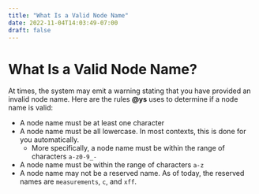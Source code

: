 ```yaml
---
title: "What Is a Valid Node Name"
date: 2022-11-04T14:03:49-07:00
draft: false
---
```


# What Is a Valid Node Name?

At times, the system may emit a warning stating that you have provided an invalid node name. Here are the rules **@ys** uses to determine if a node name is valid:

- A node name must be at least one character
- A node name must be all lowercase. In most contexts, this is done for you automatically.
  - More specifically, a node name must be within the range of characters `a-z0-9_-`
- A node name must be within the range of characters `a-z`
- A node name may not be a reserved name. As of today, the reserved names are `measurements`, `c`, and `xff`.
